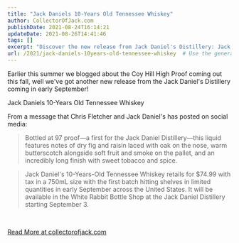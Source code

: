 ```yaml
---
title: "Jack Daniels 10-Years Old Tennessee Whiskey"
author: CollectorOfJack.com
publishDate: 2021-08-24T16:14:21
updateDate: 2021-08-26T14:41:46
tags: []
excerpt: "Discover the new release from Jack Daniel's Distillery: Jack Daniel's 10-Years-Old Tennessee Whiskey, with unique flavor notes and a limited early September launch across the US."
url: /2021/jack-daniels-10years-old-tennessee-whiskey  # Use the generated URL with year
---
```

<p>Earlier this summer we blogged about the Coy Hill High Proof coming out this fall, well we've got another new release from the Jack Daniel's Distillery coming in early September!</p>  <p>Jack Daniels 10-Years Old Tennessee Whiskey</p>  <p>From a message that Chris Fletcher and Jack Daniel's has posted on social media:</p>  <blockquote> <p>Bottled at 97 proof&mdash;a first for the Jack Daniel Distillery&mdash;this liquid features notes of dry fig and raisin laced with oak on the nose, warm butterscotch alongside soft fruit and smoke on the pallet, and an incredibly long finish with sweet tobacco and spice.</p> </blockquote>  <blockquote> <p>Jack Daniel's 10-Years-Old Tennessee Whiskey retails for $74.99 with tax in a 750mL size with the first batch hitting shelves in limited quantities in early September across the United States. It will be available in the White Rabbit Bottle Shop at the Jack Daniel Distillery starting September 3.</p> </blockquote>  <p>&nbsp;</p> <script language="javascript" type="text/javascript"> 	var pageUrl = "/10YearsOldTennesseeWhiskey"; //	_mfpOn('BeforeChange', function(e, prevType, newType) {alert('change'); }); 	$('.popup').on('mfpChange', function(e /*, params */) { 	  originalUrl = window.location.href.split('?')[0]; 	  var newUrl = $.magnificPopup.instance.currItem.el.attr('data-url'); 	  var newTitle = $.magnificPopup.instance.currItem.el.attr('title') 	  window.history.replaceState("object or string", newTitle, newUrl); //"?rbmphoto=" + $.magnificPopup.instance.index); 	   	});  	$('.popup').on('mfpClose', function(e /*, params */) { 	   	  window.history.replaceState({}, '', pageUrl); //"?rbmphoto=" + $.magnificPopup.instance.index); 	   	});  	$(document).ready(function ($) {     $('a.popup').magnificPopup({       type: 'image',       gallery: {         enabled: true,         navigateByImgClick: true,         preload: [0, 1] // Will preload 0 - before current, and 1 after the current image       },       image: {         titleSrc: function (item) {           return item.el.attr('title') + '&nbsp;' + item.el.attr('data-caption');         }       }       // other options     });   });  	//check if the url contains a photo 	$( document ).ready(function($) { 		// console.log( "ready!" );  		//console.log('Page Load',  window.location.href.split('?')[1]); 		var galleryNameLoc = window.location.href.indexOf("galleryname=") 		if(galleryNameLoc>0) 		{ 			//console.log('Found Index',  index); 			var gindex = window.location.href.substring(galleryNameLoc+12).split("&")[0]; 			//console.log('G Index:', gindex); 			//console.log('Item:',$('#' + gindex)); 			var galleryObj = $('#' + gindex); 			var loc = window.location.href.indexOf("rbmphoto=")  			if(loc>0) 			{ 				//console.log('Found It',  window.location.href.substring(loc)); 				var index = window.location.href.substring(loc+9).split("&")[0]; 				//console.log('Found Index',  index); 				//lookup the image on the page if there are multiple galleries 				 				$('#' + gindex).find('.popup')[index].click(); 			} 					 		} 		//var loc = window.location.href.indexOf("rbmphoto=") 		//if(loc<0) 		//{ 		//	//console.log('Found It',  window.location.href.substring(loc)); 		//	var index = window.location.href.substring(loc+9).split("&")[0]; 		//	//console.log('Found Index',  index); 		//	//lookup the image on the page if there are multiple galleries 			 		//	document.getElementsByClassName('popup')[index].click(); 		//} 		 	}); </script> <a href="https://collectorofjack.com/10YearsOldTennesseeWhiskey">Read More at collectorofjack.com</a>


